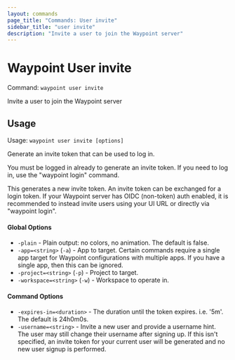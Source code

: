 ```yaml
---
layout: commands
page_title: "Commands: User invite"
sidebar_title: "user invite"
description: "Invite a user to join the Waypoint server"
---
```


# Waypoint User invite

Command: `waypoint user invite`

Invite a user to join the Waypoint server


## Usage

Usage: `waypoint user invite [options]`


  Generate an invite token that can be used to log in.

  You must be logged in already to generate an invite token. If you need to
  log in, use the "waypoint login" command.

  This generates a new invite token. An invite token can be exchanged for
  a login token. If your Waypoint server has OIDC (non-token) auth enabled,
  it is recommended to instead invite users using your UI URL or directly
  via "waypoint login".

#### Global Options

- `-plain` - Plain output: no colors, no animation. The default is false.
- `-app=<string>` (`-a`) - App to target. Certain commands require a single app target for Waypoint configurations with multiple apps. If you have a single app, then this can be ignored.
- `-project=<string>` (`-p`) - Project to target.
- `-workspace=<string>` (`-w`) - Workspace to operate in.

#### Command Options

- `-expires-in=<duration>` - The duration until the token expires. i.e. '5m'. The default is 24h0m0s.
- `-username=<string>` - Invite a new user and provide a username hint. The user may still change their username after signing up. If this isn't specified, an invite token for your current user will be generated and no new user signup is performed.

